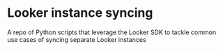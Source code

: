 # Looker instance syncing

A repo of Python scripts that leverage the Looker SDK to tackle common use cases of syncing separate Looker instances 
